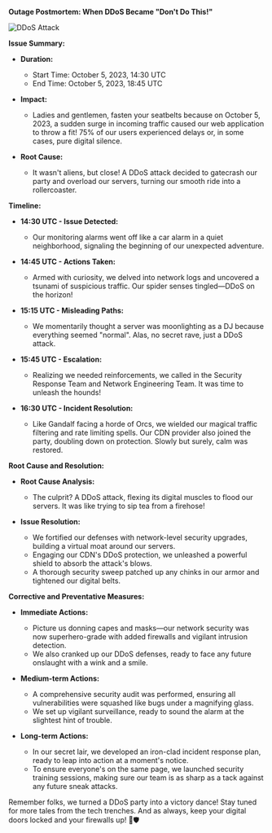 **Outage Postmortem: When DDoS Became "Don't Do This!"**

![DDoS Attack](https://example.com/ddos_attack_diagram.png)

**Issue Summary:**
- **Duration:** 
  - Start Time: October 5, 2023, 14:30 UTC
  - End Time: October 5, 2023, 18:45 UTC
- **Impact:** 
  - Ladies and gentlemen, fasten your seatbelts because on October 5, 2023, a sudden surge in incoming traffic caused our web application to throw a fit! 75% of our users experienced delays or, in some cases, pure digital silence.

- **Root Cause:** 
  - It wasn't aliens, but close! A DDoS attack decided to gatecrash our party and overload our servers, turning our smooth ride into a rollercoaster.

**Timeline:**
- **14:30 UTC - Issue Detected:**
  - Our monitoring alarms went off like a car alarm in a quiet neighborhood, signaling the beginning of our unexpected adventure.

- **14:45 UTC - Actions Taken:**
  - Armed with curiosity, we delved into network logs and uncovered a tsunami of suspicious traffic. Our spider senses tingled—DDoS on the horizon!

- **15:15 UTC - Misleading Paths:**
  - We momentarily thought a server was moonlighting as a DJ because everything seemed "normal". Alas, no secret rave, just a DDoS attack.

- **15:45 UTC - Escalation:**
  - Realizing we needed reinforcements, we called in the Security Response Team and Network Engineering Team. It was time to unleash the hounds!

- **16:30 UTC - Incident Resolution:**
  - Like Gandalf facing a horde of Orcs, we wielded our magical traffic filtering and rate limiting spells. Our CDN provider also joined the party, doubling down on protection. Slowly but surely, calm was restored.

**Root Cause and Resolution:**
- **Root Cause Analysis:**
  - The culprit? A DDoS attack, flexing its digital muscles to flood our servers. It was like trying to sip tea from a firehose!

- **Issue Resolution:**
  - We fortified our defenses with network-level security upgrades, building a virtual moat around our servers.
  - Engaging our CDN's DDoS protection, we unleashed a powerful shield to absorb the attack's blows.
  - A thorough security sweep patched up any chinks in our armor and tightened our digital belts.

**Corrective and Preventative Measures:**
- **Immediate Actions:**
  - Picture us donning capes and masks—our network security was now superhero-grade with added firewalls and vigilant intrusion detection.
  - We also cranked up our DDoS defenses, ready to face any future onslaught with a wink and a smile.

- **Medium-term Actions:**
  - A comprehensive security audit was performed, ensuring all vulnerabilities were squashed like bugs under a magnifying glass.
  - We set up vigilant surveillance, ready to sound the alarm at the slightest hint of trouble.

- **Long-term Actions:**
  - In our secret lair, we developed an iron-clad incident response plan, ready to leap into action at a moment's notice.
  - To ensure everyone's on the same page, we launched security training sessions, making sure our team is as sharp as a tack against any future sneak attacks.

Remember folks, we turned a DDoS party into a victory dance! Stay tuned for more tales from the tech trenches. And as always, keep your digital doors locked and your firewalls up! 🚀🛡️
